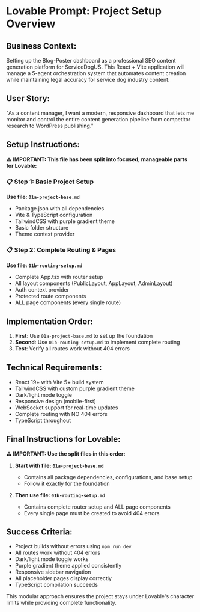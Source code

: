 # Lovable Prompt: Project Setup Overview

## Business Context:
Setting up the Blog-Poster dashboard as a professional SEO content generation platform for ServiceDogUS. This React + Vite application will manage a 5-agent orchestration system that automates content creation while maintaining legal accuracy for service dog industry content.

## User Story:
"As a content manager, I want a modern, responsive dashboard that lets me monitor and control the entire content generation pipeline from competitor research to WordPress publishing."

## Setup Instructions:

**⚠️ IMPORTANT: This file has been split into focused, manageable parts for Lovable:**

### 📋 Step 1: Basic Project Setup
**Use file: `01a-project-base.md`**
- Package.json with all dependencies
- Vite & TypeScript configuration
- TailwindCSS with purple gradient theme
- Basic folder structure
- Theme context provider

### 📋 Step 2: Complete Routing & Pages
**Use file: `01b-routing-setup.md`**
- Complete App.tsx with router setup
- All layout components (PublicLayout, AppLayout, AdminLayout)
- Auth context provider
- Protected route components
- ALL page components (every single route)

## Implementation Order:

1. **First**: Use `01a-project-base.md` to set up the foundation
2. **Second**: Use `01b-routing-setup.md` to implement complete routing
3. **Test**: Verify all routes work without 404 errors

## Technical Requirements:
- React 19+ with Vite 5+ build system
- TailwindCSS with custom purple gradient theme
- Dark/light mode toggle
- Responsive design (mobile-first)
- WebSocket support for real-time updates
- Complete routing with NO 404 errors
- TypeScript throughout

## Final Instructions for Lovable:

**⚠️ IMPORTANT: Use the split files in this order:**

1. **Start with file: `01a-project-base.md`**
   - Contains all package dependencies, configurations, and base setup
   - Follow it exactly for the foundation

2. **Then use file: `01b-routing-setup.md`** 
   - Contains complete router setup and ALL page components
   - Every single page must be created to avoid 404 errors

## Success Criteria:
- Project builds without errors using `npm run dev`
- All routes work without 404 errors  
- Dark/light mode toggle works
- Purple gradient theme applied consistently
- Responsive sidebar navigation
- All placeholder pages display correctly
- TypeScript compilation succeeds

This modular approach ensures the project stays under Lovable's character limits while providing complete functionality.